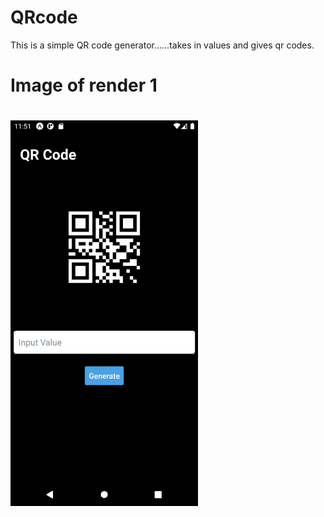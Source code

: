 # QRcode
This is a simple QR code generator......takes in values and gives qr codes.

<h1>Image of render 1<h1>
<img src="https://github.com/Threadripper92/QRcode/blob/main/Screenshot_1619979684.png" width="300">
